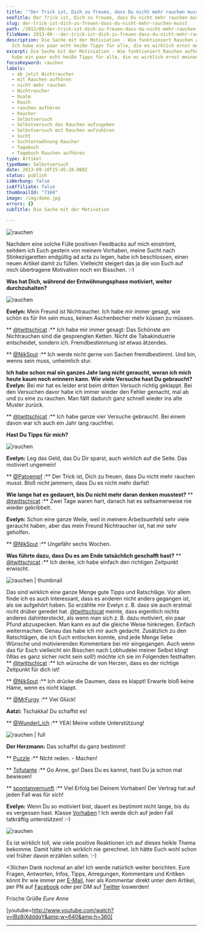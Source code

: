 ```yaml
---
title: '"Der Trick ist, Dich zu freuen, dass Du nicht mehr rauchen musst!"'
seoTitle: Der Trick ist, Dich zu freuen, dass Du nicht mehr rauchen musst!
slug: der-trick-ist-dich-zu-freuen-dass-du-nicht-mehr-rauchen-musst
path: /2013/09/der-trick-ist-dich-zu-freuen-dass-du-nicht-mehr-rauchen-musst/
fileName: 2013-09---der-trick-ist-dich-zu-freuen-dass-du-nicht-mehr-rauchen-musst.md
description: Die Sache mit der Motiviation - Wie funktioniert Rauchen aufhören?
  Ich habe ein paar echt heiße Tipps für alle, die es wirklich ernst meinen.
excerpt: Die Sache mit der Motiviation - Wie funktioniert Rauchen aufhören? Ich
  habe ein paar echt heiße Tipps für alle, die es wirklich ernst meinen.
focusKeyword: rauchen
labels:
  - ab jetzt Nichtraucher
  - mit Rauchen aufhören
  - nicht mehr rauchen
  - Nichtraucher
  - Qualm
  - Rauch
  - rauchen aufhören
  - Raucher
  - Selbstversuch
  - Selbstversuch das Rauchen aufzugeben
  - Selbstversuch mit Rauchen aufzuhören
  - Sucht
  - Suchtentwöhnung Raucher
  - Tagebuch
  - Tagebuch Rauchen aufhören
type: Artikel
typeName: Selbstversuch
date: 2013-09-10T15:45:28.000Z
status: publish
isWerbung: false
isAffiliate: false
thumbnailId: "7168"
image: /img/demo.jpg
errors: {}
subTitle: Die Sache mit der Motivation
  
---
```


![rauchen](http://cardamonchai.files.wordpress.com/2013/09/9576025930_4f28f0d3d1_o.jpg?w=300 "Das interessiert mich ab jetzt nicht mehr")

Nachdem eine solche Fülle positiven Feedbacks auf mich einströmt, seitdem ich
Euch gestern von meinem Vorhaben, meine Sucht nach Stinkezigaretten endgültig ad
acta zu legen, habe ich beschlossen, einen neuen Artikel damit zu füllen.
Vielleicht steigert das ja die von Euch auf mich übertragene Motivation noch ein
Bisschen. :-)

**Was hat Dich, während der Entwöhnungsphase motiviert, weiter durchzuhalten?**

![rauchen](http://cardamonchai.files.wordpress.com/2013/09/ketten.jpg?w=300 "Die Ketten sprengen")

**Evelyn:** Mein Freund ist Nichtraucher. Ich habe mir immer gesagt, wie schön
es für ihn sein muss, keinen Aschenbecher mehr küssen zu müssen.

** [@twittschicat](https://twitter.com/twittschicat) :** Ich habe mir immer
gesagt: Das Schönste am Nichtrauchen sind die gesprengten Ketten. Nicht die
Tabakindustrie entscheidet, sondern ich. Fremdbestimmung ist etwas ätzendes.

** [@NikSput](https://twitter.com/NikSput) :** Ich werde nicht gerne von Sachen
fremdbestimmt. Und bin, wenns sein muss, unheimlich stur.

**Ich habe schon mal ein ganzes Jahr lang nicht geraucht, woran ich mich heute
kaum noch erinnern kann. Wie viele Versuche hast Du gebraucht?** **Evelyn:** Bei
mir hat es leider erst beim dritten Versuch richtig geklappt. Bei den Versuchen
davor habe ich immer wieder den Fehler gemacht, mal ab und zu eine zu rauchen.
Man fällt dadurch ganz schnell wieder ins alte Muster zurück.

** [@twittschicat](https://twitter.com/twittschicat) :** Ich habe ganze vier
Versuche gebraucht. Bei einem davon war ich auch ein Jahr lang rauchfrei.

**Hast Du Tipps für mich?**

![rauchen](http://cardamonchai.files.wordpress.com/2013/09/toaster.jpg?w=300 "I just toasted some money")

**Evelyn:** Leg das Geld, das Du Dir sparst, auch wirklich auf die Seite. Das
motiviert ungemein!

** [@Patoempf](https://twitter.com/Patoempf) :** Der Trick ist, Dich zu freuen,
dass Du nicht mehr rauchen musst. Bloß nicht jammern, dass Du es nicht mehr
darfst!

**Wie lange hat es gedauert, bis Du nicht mehr daran denken musstest?** **
[@twittschicat](https://twitter.com/twittschicat) :** Zwei Tage waren hart,
danach hat es seltsamerweise nie wieder gekribbelt.

**Evelyn:** Schon eine ganze Weile, weil in meinem Arbeitsumfeld sehr viele
geraucht haben, aber das mein Freund Nichtraucher ist, hat mir sehr geholfen.

** [@NikSput](https://twitter.com/NikSput) :** Ungefähr sechs Wochen.

**Was führte dazu, dass Du es am Ende tatsächlich geschafft hast?** **
[@twittschicat](https://twitter.com/twittschicat) :** Ich denke, ich habe
einfach den richtigen Zeitpunkt erwischt.

![rauchen | thumbnail](http://cardamonchai.com/wp-content/uploads/2013/09/255337_448938665128268_1765079901_n-foto-auf-sandstein1-150x150.jpg "Geschafft!")

Das sind wirklich eine ganze Menge gute Tipps und Ratschläge. Vor allem finde
ich es auch interessant, dass es anderen nicht anders gegangen ist, als sie
aufgehört haben. So erzählte mir Evelyn z. B. dass sie auch erstmal nicht drüber
geredet hat. [@twittschicat](https://twitter.com/twittschicat) meinte, dass
eigentlich nichts anderes dahintersteckt, als wenn man sich z. B. dazu
motiviert, ein paar Pfund abzuspecken. Man kann es auf die gleiche Weise
hinkriegen. Einfach weitermachen. Genau das habe ich mir auch gedacht.
Zusätzlich zu den Ratschlägen, die ich Euch entlocken konnte, sind jede Menge
liebe Wünsche und motivierenden Kommentare bei mir eingegangen. Auch wenn das
für Euch vielleicht ein Bisschen nach Lobhudelei meiner Selbst klingt (Was es
ganz sicher nicht sein soll!) möchte ich sie im Folgenden festhalten.
[](https://twitter.com/NikSput) **
[@twittschicat](https://twitter.com/twittschicat) :** Ich wünsche dir von
Herzen, dass es der richtige Zeitpunkt für dich ist!

** [@NikSput](https://twitter.com/NikSput) :** Ich drücke die Daumen, dass es
klappt! Erwarte bloß keine Häme, wenn es nicht klappt.

** [@MrFurgy](https://twitter.com/MrFurgy) :** Viel Glück!

**Aatzi:** Tschakka! Du schaffst es!

** [@Wunderl_ich](https://twitter.com/Wunderl_ich) :** YEA! Meine vollste
Unterstützung!

![rauchen | full](http://cardamonchai.com/wp-content/uploads/2013/09/gefc3a4llt-das.jpg)

**Der Herzmann:** Das schaffst du ganz bestimmt!

** [Puzzle](http://2puzzle4.com/) :** Nicht reden. - Machen!

** [Tofutante](http://tofutante.wordpress.com/) :** Go Anne, go! Dass Du es
kannst, hast Du ja schon mal bewiesen!

** [spontanvernunft](http://spontanvernunft.wordpress.com/) :** Viel Erfolg bei
Deinem Vorhaben! Der Vertrag hat auf jeden Fall was für sich!

**Evelyn:** Wenn Du so motiviert bist, dauert es bestimmt nicht lange, bis du es
vergessen hast. Klasse [Vorhaben](//2013/09/09/mein-pakt-mit-dem-schweinehund/)
! Ich werde dich auf jeden Fall tatkräftig unterstützen! :-)

![rauchen](http://cardamonchai.files.wordpress.com/2013/09/herz.jpg?w=300 "Ihr seid toll, Schnuckis! <3")

Es ist wirklich toll, wie viele positive Reaktionen ich auf dieses heikle Thema
bekomme. Damit hätte ich wirklich nie gerechnet. Ich hätte Euch wohl schon viel
früher davon erzählen sollen. :-)

&lt;3lichen Dank nochmal an alle! Ich werde natürlich weiter berichten. Eure
Fragen, Antworten, Infos, Tipps, Anregungen, Kommentare und Kritiken könnt Ihr
wie immer per [E-Mail](mailto:info@cardamonchai.com), hier als Kommentar direkt
unter dem Artikel, per PN auf [Facebook](http://www.facebook.com/cardamonchai)
oder per DM auf [Twitter](https://twitter.com/Anne_Reko) loswerden!

Frische Grüße _Eure Anne_

[youtube=http://www.youtube.com/watch?v=lBz8iXdddqY&amp;w=640&amp;h=360]

---

  